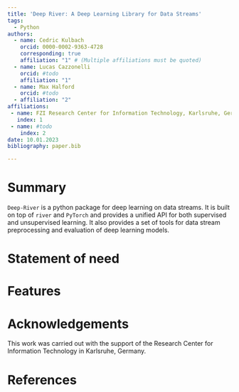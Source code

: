 ```yaml
---
title: 'Deep River: A Deep Learning Library for Data Streams'
tags:
  - Python
authors:
  - name: Cedric Kulbach
    orcid: 0000-0002-9363-4728
    corresponding: true
    affiliation: "1" # (Multiple affiliations must be quoted)
  - name: Lucas Cazzonelli
    orcid: #todo
    affiliation: "1"
  - name: Max Halford
    orcid: #todo
  - affiliation: "2"
affiliations:
 - name: FZI Research Center for Information Technology, Karlsruhe, Germany
   index: 1
 - name: #todo
    index: 2
date: 10.01.2023
bibliography: paper.bib

---
```


# Summary

`Deep-River` is a python package for deep learning on data streams. It is built on top of `river` and `PyTorch` and provides a unified API for both supervised and unsupervised learning. It also provides a set of tools for data stream preprocessing and evaluation of deep learning models.
# Statement of need


# Features

# Acknowledgements

This work was carried out with the support of the Research Center for Information Technology in Karlsruhe, Germany.

# References